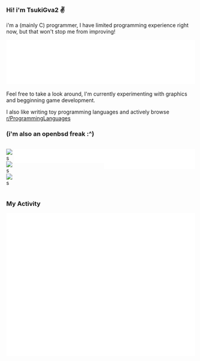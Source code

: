 ### Hi! i'm TsukiGva2 ✌️
i'm a (mainly C) programmer, I have limited programming experience right now, but that won't stop me from improving!

![my programming habits](./metrics.plugin.habits.svg)

Feel free to take a look around, I'm
currently experimenting with graphics
and begginning game development.

I also like writing toy programming
languages and actively browse [r/ProgrammingLanguages](https://reddit.com/r/ProgrammingLanguages/s/y9M0xSBdiL)

### (i'm also an openbsd freak :^)

<div style="display: flex; justify-content: center">

![s](https://img.shields.io/badge/OpenBSD%20-black.svg?&style=for-the-badge&logo=openbsd&logoColor=eeeeee)
![s](https://img.shields.io/badge/vim%20-black.svg?&style=for-the-badge&logo=vim&logoColor=eeeeee)
![s](https://img.shields.io/badge/C99%20-black.svg?&style=for-the-badge&logo=c&logoColor=eeeeee)

![favorite topics](./metrics.plugin.topics.svg)

![top languages](./metrics.plugin.languages.svg)

</div>

### My Activity
![activity](./metrics.plugin.activity.svg)

<!--![Top Langs](https://github-readme-stats.vercel.app/api/top-langs/?username=TsukiGva2&layout=compact&theme=onedark&hide=xc&exclude_repo=sxript,unnoficial-zimbu,zup,venci,TsukiGva2.github.io)-->

